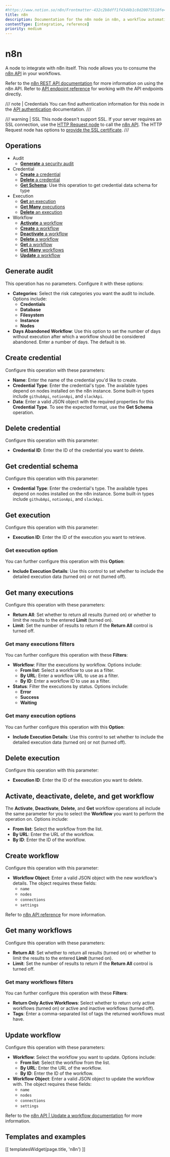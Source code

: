 ```yaml
---
#https://www.notion.so/n8n/Frontmatter-432c2b8dff1f43d4b1c8d20075510fe4
title: n8n
description: Documentation for the n8n node in n8n, a workflow automation platform. Includes guidance on usage, and links to examples.
contentType: [integration, reference]
priority: medium
---
```


# n8n

A node to integrate with n8n itself. This node allows you to consume the [n8n API](/api/index.md) in your workflows.

Refer to the [n8n REST API documentation](/api/index.md) for more information on using the n8n API. Refer to [API endpoint reference](/api/api-reference.md) for working with the API endpoints directly.

/// note | Credentials
You can find authentication information for this node in the [API authentication](/api/authentication.md) documentation.
///

/// warning | SSL
This node doesn't support SSL. If your server requires an SSL connection, use the [HTTP Request node](/integrations/builtin/core-nodes/n8n-nodes-base.httprequest/index.md) to call the [n8n API](/api/index.md).
The HTTP Request node has options to [provide the SSL certificate](/integrations/builtin/credentials/httprequest.md#provide-an-ssl-certificate).
///

## Operations

* Audit
	* [**Generate** a security audit](#generate-audit)
* Credential
	* [**Create** a credential](#create-credential)
	* [**Delete** a credential](#delete-credential)
	* [**Get Schema**](#get-credential-schema): Use this operation to get credential data schema for type
* Execution
	* [**Get** an execution](#get-execution)
	* [**Get Many** executions](#get-many-executions)
	* [**Delete** an execution](#delete-execution)
* Workflow
	* [**Activate** a workflow](#activate-deactivate-delete-and-get-workflow)
	* [**Create** a workflow](#create-workflow)
	* [**Deactivate** a workflow](#activate-deactivate-delete-and-get-workflow)
	* [**Delete** a workflow](#activate-deactivate-delete-and-get-workflow)
	* [**Get** a workflow](#activate-deactivate-delete-and-get-workflow)
	* [**Get Many** workflows](#get-many-workflows)
	* [**Update** a workflow](#update-workflow)

## Generate audit

This operation has no parameters. Configure it with these options:

* **Categories**: Select the risk categories you want the audit to include. Options include:
	* **Credentials**
	* **Database**
	* **Filesystem**
	* **Instance**
	* **Nodes**
* **Days Abandoned Workflow**: Use this option to set the number of days without execution after which a workflow should be considered abandoned. Enter a number of days. The default is `90`.

## Create credential

Configure this operation with these parameters:

* **Name**: Enter the name of the credential you'd like to create.
* **Credential Type**: Enter the credential's type. The available types depend on nodes installed on the n8n instance. Some built-in types include `githubApi`, `notionApi`, and `slackApi`.
* **Data**: Enter a valid JSON object with the required properties for this **Credential Type**. To see the expected format, use the **Get Schema** operation.

## Delete credential

Configure this operation with this parameter:

* **Credential ID**: Enter the ID of the credential you want to delete.

## Get credential schema

Configure this operation with this parameter:

* **Credential Type**: Enter the credential's type. The available types depend on nodes installed on the n8n instance. Some built-in types include `githubApi`, `notionApi`, and `slackApi`.

## Get execution

Configure this operation with this parameter:

* **Execution ID**: Enter the ID of the execution you want to retrieve.

### Get execution option

You can further configure this operation with this **Option**:

* **Include Execution Details**: Use this control to set whether to include the detailed execution data (turned on) or not (turned off).

## Get many executions

Configure this operation with these parameters:

* **Return All**: Set whether to return all results (turned on) or whether to limit the results to the entered **Limit** (turned on).
* **Limit**: Set the number of results to return if the **Return All** control is turned off.

### Get many executions filters

You can further configure this operation with these **Filters**:

* **Workflow**: Filter the executions by workflow. Options include:
	* **From list**: Select a workflow to use as a filter.
	* **By URL**: Enter a workflow URL to use as a filter.
	* **By ID**: Enter a workflow ID to use as a filter.
* **Status**: Filter the executions by status. Options include:
	* **Error**
	* **Success**
	* **Waiting**

### Get many execution options

You can further configure this operation with this **Option**:

* **Include Execution Details**: Use this control to set whether to include the detailed execution data (turned on) or not (turned off).

## Delete execution

Configure this operation with this parameter:

* **Execution ID**: Enter the ID of the execution you want to delete.

## Activate, deactivate, delete, and get workflow

The **Activate**, **Deactivate**, **Delete**, and **Get** workflow operations all include the same parameter for you to select the **Workflow** you want to perform the operation on. Options include:

* **From list**: Select the workflow from the list.
* **By URL**: Enter the URL of the workflow.
* **By ID**: Enter the ID of the workflow.

## Create workflow

Configure this operation with this parameter:

* **Workflow Object**: Enter a valid JSON object with the new workflow's details. The object requires these fields:
	* `name`
	* `nodes`
	* `connections`
	* `settings`

Refer to [n8n API reference](/api/api-reference.md) for more information.

## Get many workflows

Configure this operation with these parameters:

* **Return All**: Set whether to return all results (turned on) or whether to limit the results to the entered **Limit** (turned on).
* **Limit**: Set the number of results to return if the **Return All** control is turned off.

### Get many workflows filters

You can further configure this operation with these **Filters**:

* **Return Only Active Workflows**: Select whether to return only active workflows (turned on) or active and inactive workflows (turned off).
* **Tags**: Enter a comma-separated list of tags the returned workflows must have.

## Update workflow

Configure this operation with these parameters:

* **Workflow**: Select the workflow you want to update. Options include:
	* **From list**: Select the workflow from the list.
	* **By URL**: Enter the URL of the workflow.
	* **By ID**: Enter the ID of the workflow.
* **Workflow Object**: Enter a valid JSON object to update the workflow with. The object requires these fields:
	* `name`
	* `nodes`
	* `connections`
	* `settings`

Refer to the [n8n API | Update a workflow documentation](https://docs.n8n.io/api/api-reference/#tag/Workflow/paths/~1workflows~1%7Bid%7D/put) for more information.

## Templates and examples

<!-- see https://www.notion.so/n8n/Pull-in-templates-for-the-integrations-pages-37c716837b804d30a33b47475f6e3780 -->
[[ templatesWidget(page.title, 'n8n') ]]
